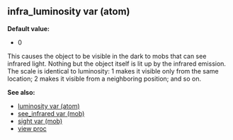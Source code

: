 ## infra_luminosity var (atom)

**Default value:**
+   0


This causes the object to be visible in the dark to mobs that
can see infrared light. Nothing but the object itself is lit up by the
infrared emission. The scale is identical to luminosity: 1 makes it
visible only from the same location; 2 makes it visible from a
neighboring position; and so on.

**See also:**
+   [luminosity var (atom)](/ref/atom/var/luminosity.md) 
+   [see_infrared var (mob)](/ref/mob/var/see_infrared.md) 
+   [sight var (mob)](/ref/mob/var/sight.md) 
+   [view proc](/ref/proc/view.md) <!-- -->